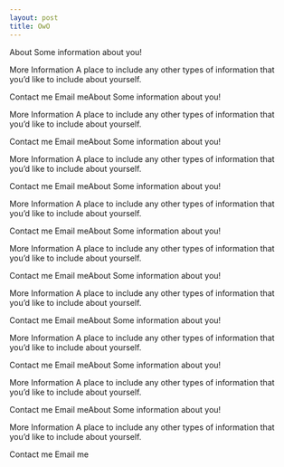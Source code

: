 ```yaml
---
layout: post
title: OwO
---
```

About
Some information about you!

More Information
A place to include any other types of information that you’d like to include about yourself.

Contact me
Email meAbout
Some information about you!

More Information
A place to include any other types of information that you’d like to include about yourself.

Contact me
Email meAbout
Some information about you!

More Information
A place to include any other types of information that you’d like to include about yourself.

Contact me
Email meAbout
Some information about you!

More Information
A place to include any other types of information that you’d like to include about yourself.

Contact me
Email meAbout
Some information about you!

More Information
A place to include any other types of information that you’d like to include about yourself.

Contact me
Email meAbout
Some information about you!

More Information
A place to include any other types of information that you’d like to include about yourself.

Contact me
Email meAbout
Some information about you!

More Information
A place to include any other types of information that you’d like to include about yourself.

Contact me
Email meAbout
Some information about you!

More Information
A place to include any other types of information that you’d like to include about yourself.

Contact me
Email meAbout
Some information about you!

More Information
A place to include any other types of information that you’d like to include about yourself.

Contact me
Email me
